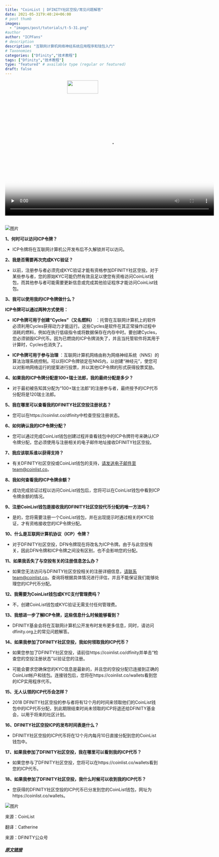 ```yaml
---
title: "CoinList | DFINITY社区空投/常见问题解答"
date: 2021-05-31T9:40:24+06:00
# post thumb
images:
  - "images/post/tutorials/t-5-31.png"
#author
author: "ICPFans"
# description
description: "互联网计算机网络神经系统应用程序和钱包入门"
# Taxonomies
categories: ["Dfinity","技术教程"]
tags: ["Dfinity","技术教程"]
type: "featured" # available type (regular or featured)
draft: false
---
```

<center>
<img width = '101' height ='43' src ="/images/640.png"/>
</center>
<br>

<center>
<video id="video" height=380 width=680 controls="" preload="none" poster="http://mmbiz.qpic.cn/mmbiz_jpg/JUK5MT24wzNVBF2gwTS63gkf4aUppw6QrbiaZgA8GxXGyD2N9o7xsqjYJUNdDqNnWKcvktCcMKFMlU8yLp8PPsQ/0?wx_fmt=jpeg">
      <source id="mp4" src="http://mpvideo.qpic.cn/0b78vqabsaaaguamet47bjqfblgddgwaagia.f10002.mp4?dis_k=13f9158d2555141ded9b2daa549f6135&dis_t=1622617667&spec_id=MzU1ODA4MjE5Ng%3D%3D1622617752&vid=wxv_1870607676737437701&format_id=10002" type="video/mp4">
</video>
</center>

<br>

![图片](https://mmbiz.qpic.cn/mmbiz_gif/JUK5MT24wzPv13Yhx8f5HJdwqvg2haiahDludaEbzkicWs0CSQPHQhynrIHnzsibkZDkiawQBFE7UHmicib1rNEkQDcw/640?wx_fmt=gif&tp=webp&wxfrom=5&wx_lazy=1)

**1、何时可以访问ICP令牌？**

* ICP令牌将在互联网计算机公开发布后不久解锁并可以访问。

**2、我是否需要再次完成KYC验证？**

* 以前，注册参与者必须完成KYC验证才能有资格参加DFINITY社区空投。对于某些参与者，您的原始KYC可能仍然有效且足以使您有资格访问CoinList钱包，而其他参与者可能需要更新信息或完成其他验证程序才能访问CoinList钱包。

**3、我可以使用我的ICP令牌做什么？**

**ICP令牌可以通过两种方式使用：**

* **ICP令牌可用于创建“Cycles”（又名燃料）** ：托管在互联网计算机上的软件必须利用Cycles获得动力才能运行。这些Cycles是软件在其正常操作过程中消耗的燃料，例如在执行低级指令或将数据保存在内存中时。要创建Cycles，您必须销毁ICP代币。因为已燃烧的ICP令牌消失了，并且当托管软件将其用于计算时，Cycles也消失了。

* **ICP令牌可用于参与治理** ：互联网计算机网络由称为网络神经系统（NNS）的算法治理系统控制。可以将ICP令牌锁定在NNS内，以创建“神经元”，使您可以对影响网络运行的提案进行投票，并以其他ICP令牌的形式获得投票奖励。

**4、如果我的ICP令牌分配是100+瑞士法郎，我的最终分配是多少？**

* 对于最初被告知其分配为“100+瑞士法郎”的注册参与者，最终授予的ICP代币分配将是120瑞士法郎。

**5、我在哪里可以查看我的DFINITY社区空投注册状态？**

* 您可以在https://coinlist.co/dfinity中检查空投注册状态。

**6、如何确认我的ICP令牌分配？**

* 您可以通过完成CoinList钱包创建过程并查看钱包中的ICP令牌符号来确认ICP令牌分配，您必须使用与注册相关的电子邮件地址接收DFINITY社区空投。

**7、我应该联系谁以获得支持？**

* 有关DFINITY社区空投或CoinList钱包的支持，请发送电子邮件至team@coinlist.co。

**8、我如何查看我的ICP令牌余额？**

* 成功完成验证过程以访问CoinList钱包后，您将可以在CoinList钱包中看到ICP令牌余额的情况。

**9、注册CoinList钱包是接收我的DFINITY社区空投代币分配的唯一方法吗？**

* 是的，您将需要注册一个CoinList钱包，并在出现提示时通过相关的KYC验证，才有资格接收您的ICP令牌分配。

**10、什么是互联网计算机协议（ICP）令牌？**

* 对于DFINITY社区空投，DFN令牌现在将改名为ICP令牌。由于与此空投有关，因此DFN令牌和ICP令牌之间没有区别，也不会影响您的分配。

**11、如果我丢失了与空投有关的注册信息怎么办？**

* 如果您无法访问与DFINITY社区空投相关的注册详细信息，请联系team@coinlist.co。查询将根据具体情况进行评估，并且不能保证我们能够处理您的ICP代币分配。

**12、我需要为CoinList钱包或KYC支付管理费吗？**

* 不，创建CoinList钱包或KYC验证无需支付任何管理费。

**13、我想进一步了解ICP令牌，这些信息什么时候能够看到？**

* DFINITY基金会将在互联网计算机公开发布时发布更多信息，同时，请访问dfinity.org上的常见问题解答。

**14、如果我参加了DFINITY社区空投，我如何领取我的ICP代币？**

* 如果您参加了DFINITY社区空投，请前往https://coinlist.co/dfinity并单击“检查您的空投注册状态”以验证您的注册。

* 可能会要求您确保您的KYC信息是最新的，并且您的空投分配已连接到正确的CoinList帐户和钱包。连接钱包后，您将在https://coinlist.co/wallets看到您的ICP实用程序代币。

**15、无人认领的ICP代币会怎样？**

* 2018 DFINITY社区空投的参与者将有12个月的时间来领取他们的CoinList钱包中的ICP代币分配，到此期限结束时尚未领取的ICP将退还给DFINITY基金会，以用于将来的社区计划。

**16、DFINITY社区空投ICP的发布时间表是什么？**

* DFINITY社区空投的ICP代币将在12个月内每月10日直接分配到您的CoinList钱包中。

**17、如果我参加了DFINITY社区空投，我在哪里可以看到我的ICP代币？**

* 如果您参与了DFINITY社区空投，您将可以在https://coinlist.co/wallets看到您的ICP代币。

**18、如果我参加了DFINITY社区空投，我什么时候可以收到我的ICP代币？**

* 您获得的DFINITY社区空投的ICP代币已分发到您的CoinList钱包，网址为https://coinlist.co/wallets。

![图片](https://mmbiz.qpic.cn/mmbiz_jpg/JUK5MT24wzPBIJtouAWicJib9JPotquSnFUZDQfQt0wZgZARabgZaOsrLhgAeT5Xty5qxPnxicyKV0dhKX1hnnicTw/640?wx_fmt=jpeg&tp=webp&wxfrom=5&wx_lazy=1&wx_co=1)

来源：CoinList

翻译：Catherine

来源：DFINITY公众号

##### [原文链接](https://mp.weixin.qq.com/s/PAEHaiIo2FlP2sLTDb4dZw)